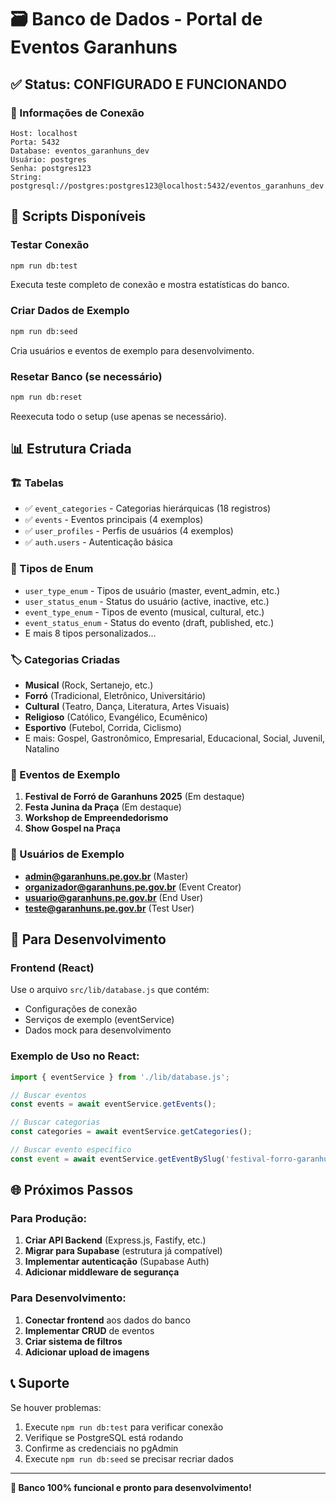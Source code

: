 # 🗃️ Banco de Dados - Portal de Eventos Garanhuns

## ✅ Status: CONFIGURADO E FUNCIONANDO

### 🔗 Informações de Conexão

```
Host: localhost
Porta: 5432
Database: eventos_garanhuns_dev
Usuário: postgres
Senha: postgres123
String: postgresql://postgres:postgres123@localhost:5432/eventos_garanhuns_dev
```

## 🚀 Scripts Disponíveis

### Testar Conexão
```bash
npm run db:test
```
Executa teste completo de conexão e mostra estatísticas do banco.

### Criar Dados de Exemplo
```bash
npm run db:seed
```
Cria usuários e eventos de exemplo para desenvolvimento.

### Resetar Banco (se necessário)
```bash
npm run db:reset
```
Reexecuta todo o setup (use apenas se necessário).

## 📊 Estrutura Criada

### 🏗️ Tabelas
- ✅ `event_categories` - Categorias hierárquicas (18 registros)
- ✅ `events` - Eventos principais (4 exemplos)
- ✅ `user_profiles` - Perfis de usuários (4 exemplos)
- ✅ `auth.users` - Autenticação básica

### 🎯 Tipos de Enum
- `user_type_enum` - Tipos de usuário (master, event_admin, etc.)
- `user_status_enum` - Status do usuário (active, inactive, etc.)
- `event_type_enum` - Tipos de evento (musical, cultural, etc.)
- `event_status_enum` - Status do evento (draft, published, etc.)
- E mais 8 tipos personalizados...

### 🏷️ Categorias Criadas
- **Musical** (Rock, Sertanejo, etc.)
- **Forró** (Tradicional, Eletrônico, Universitário)
- **Cultural** (Teatro, Dança, Literatura, Artes Visuais)
- **Religioso** (Católico, Evangélico, Ecumênico)
- **Esportivo** (Futebol, Corrida, Ciclismo)
- E mais: Gospel, Gastronômico, Empresarial, Educacional, Social, Juvenil, Natalino

### 🎉 Eventos de Exemplo
1. **Festival de Forró de Garanhuns 2025** (Em destaque)
2. **Festa Junina da Praça** (Em destaque)  
3. **Workshop de Empreendedorismo**
4. **Show Gospel na Praça**

### 👥 Usuários de Exemplo
- **admin@garanhuns.pe.gov.br** (Master)
- **organizador@garanhuns.pe.gov.br** (Event Creator)
- **usuario@garanhuns.pe.gov.br** (End User)
- **teste@garanhuns.pe.gov.br** (Test User)

## 🔧 Para Desenvolvimento

### Frontend (React)
Use o arquivo `src/lib/database.js` que contém:
- Configurações de conexão
- Serviços de exemplo (eventService)
- Dados mock para desenvolvimento

### Exemplo de Uso no React:
```javascript
import { eventService } from './lib/database.js';

// Buscar eventos
const events = await eventService.getEvents();

// Buscar categorias
const categories = await eventService.getCategories();

// Buscar evento específico
const event = await eventService.getEventBySlug('festival-forro-garanhuns-2025');
```

## 🌐 Próximos Passos

### Para Produção:
1. **Criar API Backend** (Express.js, Fastify, etc.)
2. **Migrar para Supabase** (estrutura já compatível)
3. **Implementar autenticação** (Supabase Auth)
4. **Adicionar middleware de segurança**

### Para Desenvolvimento:
1. **Conectar frontend** aos dados do banco
2. **Implementar CRUD** de eventos
3. **Criar sistema de filtros**
4. **Adicionar upload de imagens**

## 📞 Suporte

Se houver problemas:
1. Execute `npm run db:test` para verificar conexão
2. Verifique se PostgreSQL está rodando
3. Confirme as credenciais no pgAdmin
4. Execute `npm run db:seed` se precisar recriar dados

---

**🎊 Banco 100% funcional e pronto para desenvolvimento!** 
